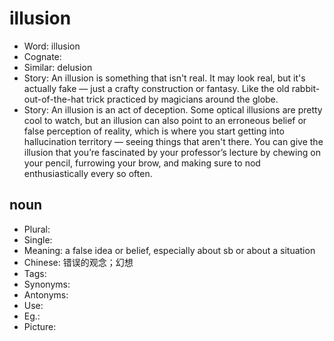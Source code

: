 # illusion

- Word: illusion
- Cognate: 
- Similar: delusion
- Story: An illusion is something that isn't real. It may look real, but it's actually fake — just a crafty construction or fantasy. Like the old rabbit-out-of-the-hat trick practiced by magicians around the globe.
- Story: An illusion is an act of deception. Some optical illusions are pretty cool to watch, but an illusion can also point to an erroneous belief or false perception of reality, which is where you start getting into hallucination territory — seeing things that aren't there. You can give the illusion that you’re fascinated by your professor’s lecture by chewing on your pencil, furrowing your brow, and making sure to nod enthusiastically every so often.

## noun

- Plural: 
- Single: 
- Meaning: a false idea or belief, especially about sb or about a situation
- Chinese: 错误的观念；幻想
- Tags: 
- Synonyms: 
- Antonyms: 
- Use: 
- Eg.: 
- Picture: 


